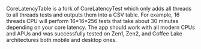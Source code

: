 CoreLatencyTable is a fork of CoreLatencyTest which only adds all threads to all threads tests and outputs them into a CSV table.
For example, 16 threads CPU will perform 16*16=256 tests that take about 30 minutes depending on your core latency.
The app should work with all modern CPUs and APUs and was successfully tested on Zen1, Zen2, and Coffee Lake architectures both mobile and desktop ones.
